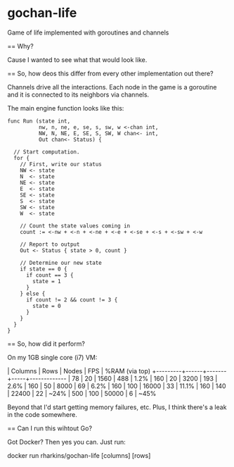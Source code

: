 gochan-life
===========

Game of life implemented with goroutines and channels

== Why?

Cause I wanted to see what that would look like.

== So, how deos this differ from every other implementation out there?

Channels drive all the interactions.  Each node in the game is a goroutine and
it is connected to its neighbors via channels.

The main engine function looks like this:

    func Run (state int,
              nw, n, ne, e, se, s, sw, w <-chan int,
              NW, N, NE, E, SE, S, SW, W chan<- int,
              Out chan<- Status) {

      // Start computation.
      for {
        // First, write our status
        NW <- state
        N  <- state
        NE <- state
        E  <- state
        SE <- state
        S  <- state
        SW <- state
        W  <- state

        // Count the state values coming in
        count := <-nw + <-n + <-ne + <-e + <-se + <-s + <-sw + <-w

        // Report to output
        Out <- Status { state > 0, count }

        // Determine our new state
        if state == 0 {
          if count == 3 {
            state = 1
          }
        } else {
          if count != 2 && count != 3 {
            state = 0
          }
        }
      }
    }


== So, how did it perform?

On my 1GB single core (i7) VM:

| Columns | Rows | Nodes | FPS | %RAM (via top)
+---------+------+-------+-----+-------------
| 78      | 20   | 1560  | 488 | 1.2%
| 160     | 20   | 3200  | 193 | 2.6%
| 160     | 50   | 8000  | 69  | 6.2%
| 160     | 100  | 16000 | 33  | 11.1%
| 160     | 140  | 22400 | 22  | ~24%
| 500     | 100  | 50000 | 6   | ~45%

Beyond that I'd start getting memory failures, etc.  Plus, I think there's a 
leak in the code somewhere.

== Can I run this wihtout Go?

Got Docker?  Then yes you can.  Just run:

docker run rharkins/gochan-life [columns] [rows]


